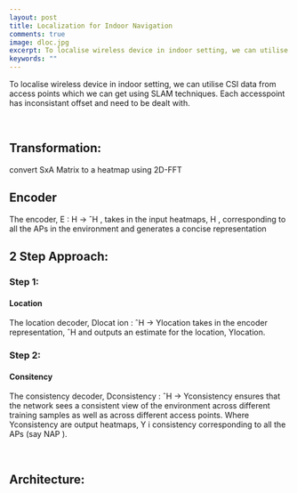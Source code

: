 ```yaml
---
layout: post
title: Localization for Indoor Navigation
comments: true
image: dloc.jpg
excerpt: To localise wireless device in indoor setting, we can utilise CSI data from access points which we can get using SLAM techniques.
keywords: ""
---
```

To localise wireless device in indoor setting, we can utilise CSI data from access points which we can get using SLAM techniques. Each accesspoint has inconsistant offset and need to be dealt with.

<br>

## Transformation:
convert SxA Matrix  to a heatmap using 2D-FFT

## Encoder
The encoder, E : H → ˆH , takes in the input
heatmaps, H , corresponding to all the APs in the environment and
generates a concise representation

## 2 Step Approach:
### Step 1:
#### Location
The location decoder, Dlocat ion : ˆH → Ylocation takes
in the encoder representation, ˆH and outputs an estimate for the
location, Ylocation.
### Step 2:
#### Consitency
The consistency decoder, Dconsistency : ˆH → Yconsistency ensures that the network
sees a consistent view of the environment across different training
samples as well as across different access points. Where Yconsistency
are output heatmaps, Y i
consistency corresponding to all the APs (say
NAP ).

<br>

## Architecture:
